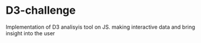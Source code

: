 # D3-challenge

Implementation of D3 analisyis tool on JS. making interactive data and bring insight into the user